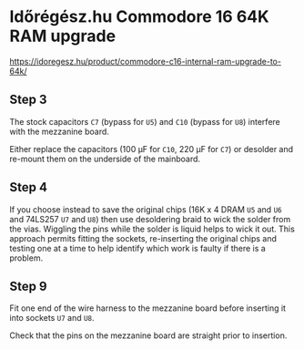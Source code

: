 
# Időrégész.hu Commodore 16  64K RAM upgrade

https://idoregesz.hu/product/commodore-c16-internal-ram-upgrade-to-64k/


## Step 3

The stock capacitors `C7` (bypass for `U5`) and `C10` (bypass for `U8`) interfere with the mezzanine board.

Either replace the capacitors (100 &micro;F for `C10`, 220 &micro;F for `C7`) or desolder and re-mount them on the underside of the mainboard.


## Step 4

If you choose instead to save the original chips (16K x 4 DRAM `U5` and `U6` and 74LS257 `U7` and `U8`) then use desoldering braid to wick the solder from the vias.  Wiggling the pins while the solder is liquid helps to wick it out.  This approach permits fitting the sockets, re-inserting the original chips and testing one at a time to help identify which work is faulty if there is a problem.


## Step 9

Fit one end of the wire harness to the mezzanine board before inserting it into sockets `U7` and `U8`.

Check that the pins on the mezzanine board are straight prior to insertion.

